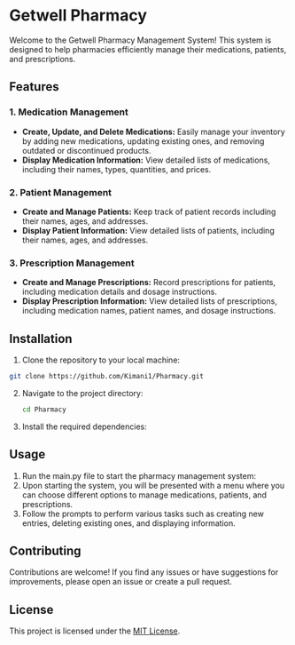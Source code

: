 # Getwell Pharmacy 

Welcome to the Getwell Pharmacy Management System! This system is designed to help pharmacies efficiently manage their medications, patients, and prescriptions.

## Features

### 1. Medication Management
   - **Create, Update, and Delete Medications:** Easily manage your inventory by adding new medications, updating existing ones, and removing outdated or discontinued products.
   - **Display Medication Information:** View detailed lists of medications, including their names, types, quantities, and prices.

### 2. Patient Management
   - **Create and Manage Patients:** Keep track of patient records including their names, ages, and addresses.
   - **Display Patient Information:** View detailed lists of patients, including their names, ages, and addresses.

### 3. Prescription Management
   - **Create and Manage Prescriptions:** Record prescriptions for patients, including medication details and dosage instructions.
   - **Display Prescription Information:** View detailed lists of prescriptions, including medication names, patient names, and dosage instructions.

## Installation

1. Clone the repository to your local machine:
  ```bash
 git clone https://github.com/Kimani1/Pharmacy.git
  ```
2. Navigate to the project directory:
    ```bash
   cd Pharmacy
      ```
3. Install the required dependencies:

## Usage

1. Run the main.py file to start the pharmacy management system:
2. Upon starting the system, you will be presented with a menu where you can choose different options to manage medications, patients, and prescriptions.
3. Follow the prompts to perform various tasks such as creating new entries, deleting existing ones, and displaying information.

## Contributing

Contributions are welcome! If you find any issues or have suggestions for improvements, please open an issue or create a pull request.

## License

This project is licensed under the [MIT License](LICENSE).
